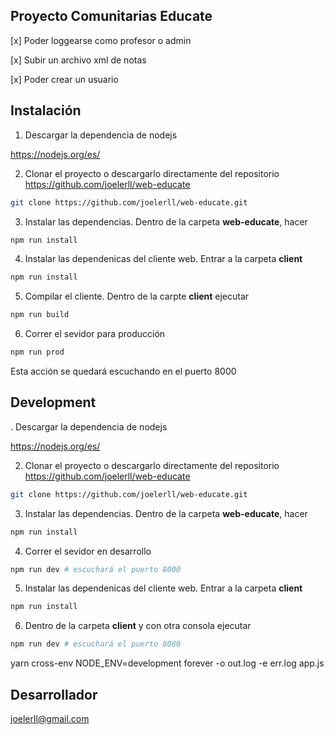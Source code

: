 ## Proyecto Comunitarias Educate

[x] Poder loggearse como profesor o admin

[x] Subir un archivo xml de notas

[x] Poder crear un usuario

## Instalación

1. Descargar la dependencia de nodejs

https://nodejs.org/es/

2. Clonar el proyecto o descargarlo directamente del repositorio https://github.com/joelerll/web-educate

```sh
git clone https://github.com/joelerll/web-educate.git
```

3. Instalar las dependencias. Dentro de la carpeta __web-educate__, hacer

```sh
npm run install
```

4. Instalar las dependenicas del cliente web. Entrar a la carpeta __client__

```sh
npm run install
```

5. Compilar el cliente. Dentro de la carpte __client__ ejecutar

```sh
npm run build
```

6. Correr el sevidor para producción

```sh
npm run prod
```

Esta acción se quedará escuchando en el puerto 8000

## Development

. Descargar la dependencia de nodejs

https://nodejs.org/es/

2. Clonar el proyecto o descargarlo directamente del repositorio https://github.com/joelerll/web-educate

```sh
git clone https://github.com/joelerll/web-educate.git
```

3. Instalar las dependencias. Dentro de la carpeta __web-educate__, hacer

```sh
npm run install
```

4. Correr el sevidor en desarrollo

```sh
npm run dev # escuchará el puerto 8000
```

5. Instalar las dependenicas del cliente web. Entrar a la carpeta __client__

```sh
npm run install
```

6. Dentro de la carpeta __client__ y con otra consola ejecutar

```sh
npm run dev # escuchará el puerto 8080
```

 yarn cross-env NODE_ENV=development forever -o out.log -e err.log app.js

## Desarrollador

joelerll@gmail.com